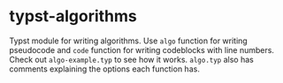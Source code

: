 # typst-algorithms

Typst module for writing algorithms. Use `algo` function for writing pseudocode and `code` function for writing codeblocks with line numbers. Check out `algo-example.typ` to see how it works. `algo.typ` also has comments explaining the options each function has.
